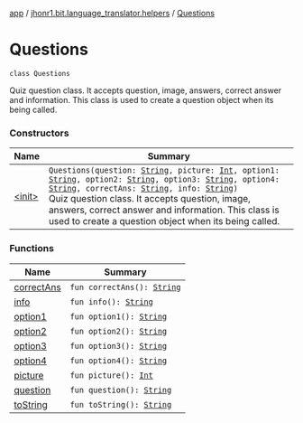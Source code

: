 [app](../../index.md) / [jhonr1.bit.language_translator.helpers](../index.md) / [Questions](./index.md)

# Questions

`class Questions`

Quiz question class. It accepts question, image, answers, correct answer and information.
This class is used to create a question object when its being called.

### Constructors

| Name | Summary |
|---|---|
| [&lt;init&gt;](-init-.md) | `Questions(question: `[`String`](https://kotlinlang.org/api/latest/jvm/stdlib/kotlin/-string/index.html)`, picture: `[`Int`](https://kotlinlang.org/api/latest/jvm/stdlib/kotlin/-int/index.html)`, option1: `[`String`](https://kotlinlang.org/api/latest/jvm/stdlib/kotlin/-string/index.html)`, option2: `[`String`](https://kotlinlang.org/api/latest/jvm/stdlib/kotlin/-string/index.html)`, option3: `[`String`](https://kotlinlang.org/api/latest/jvm/stdlib/kotlin/-string/index.html)`, option4: `[`String`](https://kotlinlang.org/api/latest/jvm/stdlib/kotlin/-string/index.html)`, correctAns: `[`String`](https://kotlinlang.org/api/latest/jvm/stdlib/kotlin/-string/index.html)`, info: `[`String`](https://kotlinlang.org/api/latest/jvm/stdlib/kotlin/-string/index.html)`)`<br>Quiz question class. It accepts question, image, answers, correct answer and information. This class is used to create a question object when its being called. |

### Functions

| Name | Summary |
|---|---|
| [correctAns](correct-ans.md) | `fun correctAns(): `[`String`](https://kotlinlang.org/api/latest/jvm/stdlib/kotlin/-string/index.html) |
| [info](info.md) | `fun info(): `[`String`](https://kotlinlang.org/api/latest/jvm/stdlib/kotlin/-string/index.html) |
| [option1](option1.md) | `fun option1(): `[`String`](https://kotlinlang.org/api/latest/jvm/stdlib/kotlin/-string/index.html) |
| [option2](option2.md) | `fun option2(): `[`String`](https://kotlinlang.org/api/latest/jvm/stdlib/kotlin/-string/index.html) |
| [option3](option3.md) | `fun option3(): `[`String`](https://kotlinlang.org/api/latest/jvm/stdlib/kotlin/-string/index.html) |
| [option4](option4.md) | `fun option4(): `[`String`](https://kotlinlang.org/api/latest/jvm/stdlib/kotlin/-string/index.html) |
| [picture](picture.md) | `fun picture(): `[`Int`](https://kotlinlang.org/api/latest/jvm/stdlib/kotlin/-int/index.html) |
| [question](question.md) | `fun question(): `[`String`](https://kotlinlang.org/api/latest/jvm/stdlib/kotlin/-string/index.html) |
| [toString](to-string.md) | `fun toString(): `[`String`](https://kotlinlang.org/api/latest/jvm/stdlib/kotlin/-string/index.html) |
